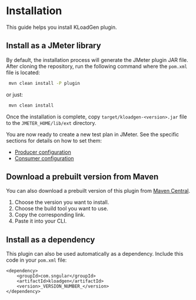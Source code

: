 # Installation 

This guide helps you install KLoadGen plugin.

## Install as a JMeter library

By default, the installation process will generate the JMeter plugin JAR file. After cloning the repository, run the following command where the `pom.xml` file is located:

```bash
 mvn clean install -P plugin
```
or just:

```bash
 mvn clean install
```

Once the installation is complete, copy `target/kloadgen-<version>.jar` file to the `JMETER_HOME/lib/ext` directory.

You are now ready to create a new test plan in JMeter. See the specific sections for details on how to set them:

- [Producer configuration](producer-configuration.md#kafka-producer-sampler-configuration)
- [Consumer configuration](producer-configuration.md#kafka-consumer-sampler-configuration)

## Download a prebuilt version from Maven

You can also download a prebuilt version of this plugin from [Maven Central](https://mvnrepository.com/artifact/com.sngular/kloadgen).

1. Choose the version you want to install.
2. Choose the build tool you want to use.
3. Copy the corresponding link.
4. Paste it into your CLI.

## Install as a dependency

This plugin can also be used automatically as a dependency. Include this code in your `pom.xml` file:

```
<dependency>
    <groupId>com.sngular</groupId>
    <artifactId>kloadgen</artifactId>
    <version>_VERSION_NUMBER_</version>
</dependency>
```